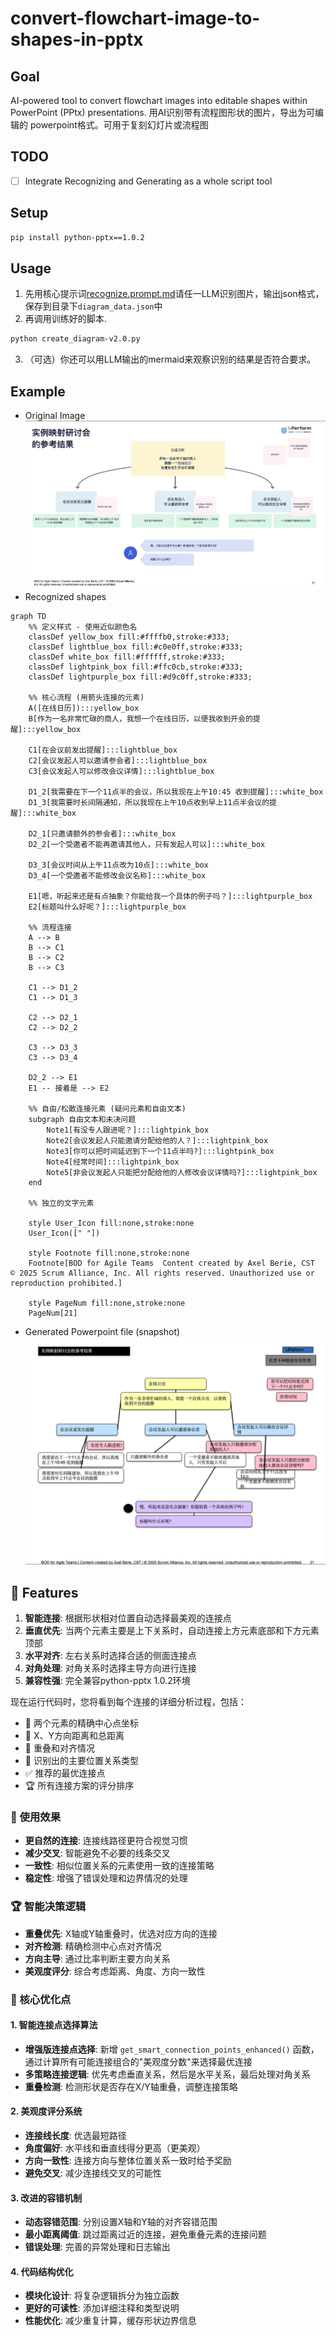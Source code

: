 # convert-flowchart-image-to-shapes-in-pptx

## Goal
AI-powered tool to convert flowchart images into editable shapes within PowerPoint (PPtx) presentations.
用AI识别带有流程图形状的图片，导出为可编辑的 powerpoint格式。可用于复刻幻灯片或流程图

## TODO
- [ ] Integrate Recognizing and Generating as a whole script tool

## Setup

```bash
pip install python-pptx==1.0.2
```

## Usage

1. 先用核心提示词[recognize.prompt.md](./recognize.prompt.md)请任一LLM识别图片，输出json格式，保存到目录下`diagram_data.json`中
2. 再调用训练好的脚本.
   
```bash
python create_diagram-v2.0.py
```

3. （可选）你还可以用LLM输出的mermaid来观察识别的结果是否符合要求。

## Example

- Original Image 
![](原始图片输入.png)
- Recognized shapes 

```mermaid
graph TD
    %% 定义样式 - 使用近似颜色名
    classDef yellow_box fill:#ffffb0,stroke:#333;
    classDef lightblue_box fill:#c0e0ff,stroke:#333;
    classDef white_box fill:#ffffff,stroke:#333;
    classDef lightpink_box fill:#ffc0cb,stroke:#333;
    classDef lightpurple_box fill:#d9c0ff,stroke:#333;

    %% 核心流程 (用箭头连接的元素)
    A([在线日历]):::yellow_box
    B[作为一名非常忙碌的商人，我想一个在线日历，以便我收到开会的提醒]:::yellow_box

    C1[在会议前发出提醒]:::lightblue_box
    C2[会议发起人可以邀请参会者]:::lightblue_box
    C3[会议发起人可以修改会议详情]:::lightblue_box

    D1_2[我需要在下一个11点半的会议，所以我现在上午10:45 收到提醒]:::white_box
    D1_3[我需要时长间隔通知，所以我现在上午10点收到早上11点半会议的提醒]:::white_box

    D2_1[只邀请额外的参会者]:::white_box
    D2_2[一个受邀者不能再邀请其他人，只有发起人可以]:::white_box

    D3_3[会议时间从上午11点改为10点]:::white_box
    D3_4[一个受邀者不能修改会议名称]:::white_box

    E1[嗯，听起来还是有点抽象？你能给我一个具体的例子吗？]:::lightpurple_box
    E2[标题叫什么好呢？]:::lightpurple_box
    
    %% 流程连接
    A --> B
    B --> C1
    B --> C2
    B --> C3

    C1 --> D1_2
    C1 --> D1_3

    C2 --> D2_1
    C2 --> D2_2

    C3 --> D3_3
    C3 --> D3_4

    D2_2 --> E1
    E1 -- 接着是 --> E2

    %% 自由/松散连接元素 (疑问元素和自由文本)
    subgraph 自由文本和未决问题
        Note1[有没专人跟进呢？]:::lightpink_box
        Note2[会议发起人只能邀请分配给他的人？]:::lightpink_box
        Note3[你可以把时间延迟到下一个11点半吗?]:::lightpink_box
        Note4[经常时间]:::lightpink_box
        Note5[非会议发起人只能把分配给他的人修改会议详情吗?]:::lightpink_box
    end
    
    %% 独立的文字元素
    
    style User_Icon fill:none,stroke:none
    User_Icon([" "])
    
    style Footnote fill:none,stroke:none
    Footnote[BOD for Agile Teams  Content created by Axel Berie, CST  © 2025 Scrum Alliance, Inc. All rights reserved. Unauthorized use or reproduction prohibited.]
    
    style PageNum fill:none,stroke:none
    PageNum[21]
```

- Generated Powerpoint file (snapshot)
![](./智能连接图表_v2.0输出.pptx.png)

## 🎯 Features

1. **智能连接**: 根据形状相对位置自动选择最美观的连接点
2. **垂直优先**: 当两个元素主要是上下关系时，自动连接上方元素底部和下方元素顶部
3. **水平对齐**: 左右关系时选择合适的侧面连接点
4. **对角处理**: 对角关系时选择主导方向进行连接
5. **兼容性强**: 完全兼容python-pptx 1.0.2环境

现在运行代码时，您将看到每个连接的详细分析过程，包括：

- 📍 两个元素的精确中心点坐标
- 📏 X、Y方向距离和总距离
- 🔄 重叠和对齐情况
- 🎯 识别出的主要位置关系类型
- ✅ 推荐的最优连接点
- 🏆 所有连接方案的评分排序

### 🚀 使用效果

- **更自然的连接**: 连接线路径更符合视觉习惯
- **减少交叉**: 智能避免不必要的线条交叉
- **一致性**: 相似位置关系的元素使用一致的连接策略
- **稳定性**: 增强了错误处理和边界情况的处理

### 🏆 **智能决策逻辑**

- **重叠优先**: X轴或Y轴重叠时，优选对应方向的连接
- **对齐检测**: 精确检测中心点对齐情况
- **方向主导**: 通过比率判断主要方向关系
- **美观度评分**: 综合考虑距离、角度、方向一致性

### 🔧 核心优化点

#### 1. **智能连接点选择算法**

- **增强版连接点选择**: 新增 `get_smart_connection_points_enhanced()` 函数，通过计算所有可能连接组合的"美观度分数"来选择最优连接
- **多策略连接逻辑**: 优先考虑垂直关系，然后是水平关系，最后处理对角关系
- **重叠检测**: 检测形状是否存在X/Y轴重叠，调整连接策略

#### 2. **美观度评分系统**

- **连接线长度**: 优选最短路径
- **角度偏好**: 水平线和垂直线得分更高（更美观）
- **方向一致性**: 连接方向与整体位置关系一致时给予奖励
- **避免交叉**: 减少连接线交叉的可能性

#### 3. **改进的容错机制**

- **动态容错范围**: 分别设置X轴和Y轴的对齐容错范围
- **最小距离阈值**: 跳过距离过近的连接，避免重叠元素的连接问题
- **错误处理**: 完善的异常处理和日志输出

#### 4. **代码结构优化**

- **模块化设计**: 将复杂逻辑拆分为独立函数
- **更好的可读性**: 添加详细注释和类型说明
- **性能优化**: 减少重复计算，缓存形状边界信息

